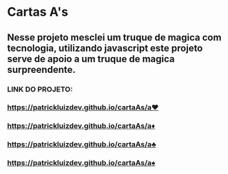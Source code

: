 # Cartas A's

## Nesse projeto mesclei um truque de magica com tecnologia, utilizando javascript este projeto serve de apoio a um truque de magica surpreendente.
###  LINK DO PROJETO:
### https://patrickluizdev.github.io/cartaAs/a♥
### https://patrickluizdev.github.io/cartaAs/a♦
### https://patrickluizdev.github.io/cartaAs/a♣
### https://patrickluizdev.github.io/cartaAs/a♠
